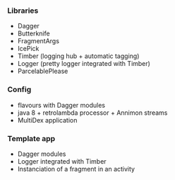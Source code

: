 ### Libraries
- Dagger
- Butterknife
- FragmentArgs
- IcePick
- Timber (logging hub + automatic tagging)
- Logger (pretty logger integrated with Timber)
- ParcelablePlease

### Config
- flavours with Dagger modules
- java 8 + retrolambda processor + Annimon streams
- MultiDex application

### Template app
- Dagger modules
- Logger integrated with Timber
- Instanciation of a fragment in an activity